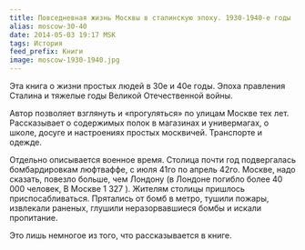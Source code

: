 ```yaml
---
title: Повседневная жизнь Москвы в сталинскую эпоху. 1930-1940-е годы
alias: moscow-30-40
date: 2014-05-03 19:17 MSK
tags: История
feed_prefix: Книги
image: moscow-1930-1940.jpg
---
```


Эта книга о жизни простых людей в 30е и 40е годы. Эпоха правления Сталина и тяжелые годы Великой Отечественной войны.

Автор позволяет взглянуть и «прогуляться» по улицам Москве тех лет. Рассказывает о содержимых полок в магазинах и универмагах, о школе, досуге и настроениях простых москвичей. Транспорте и одежде.

Отдельно описывается военное время. Столица почти год подвергалась бомбардировкам люфтваффе, с июля 41го по апрель 42го.
Москве, надо сказать, повезло больше, чем Лондону (в Лондоне погибло более 40 000 человек, В Москве 1 327 ).
Жителям столицы пришлось приспосабливаться. Прятались от бомб в метро, тушили пожары, извлекали раненых, глушили неразорвавшиеся бомбы и искали пропитание.

Это лишь немногое из того, что рассказывается в книге.
